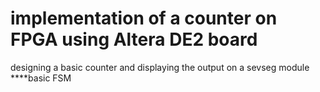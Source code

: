 # implementation of a counter on FPGA using Altera DE2 board
designing a basic counter and displaying the output on a sevseg module ****basic FSM
